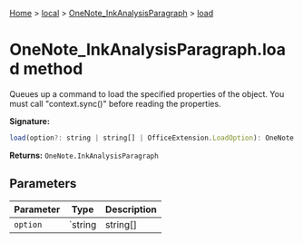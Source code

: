 [Home](./index) &gt; [local](local.md) &gt; [OneNote\_InkAnalysisParagraph](local.onenote_inkanalysisparagraph.md) &gt; [load](local.onenote_inkanalysisparagraph.load.md)

# OneNote\_InkAnalysisParagraph.load method

Queues up a command to load the specified properties of the object. You must call "context.sync()" before reading the properties.

**Signature:**
```javascript
load(option?: string | string[] | OfficeExtension.LoadOption): OneNote.InkAnalysisParagraph;
```
**Returns:** `OneNote.InkAnalysisParagraph`

## Parameters

|  Parameter | Type | Description |
|  --- | --- | --- |
|  `option` | `string | string[] | OfficeExtension.LoadOption` |  |

